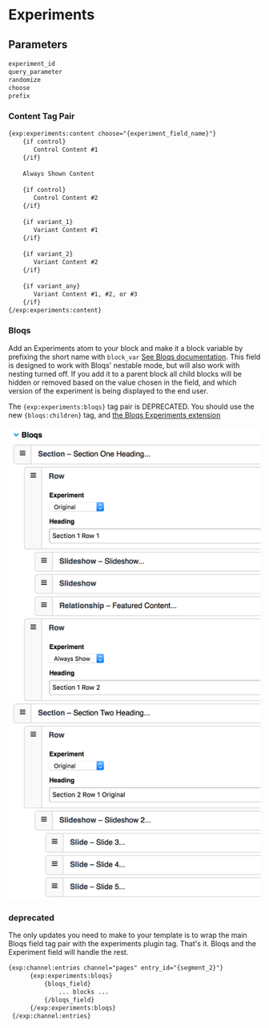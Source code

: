 # Experiments 

## Parameters

    experiment_id
    query_parameter
    randomize
    choose
    prefix

### Content Tag Pair
   
    {exp:experiments:content choose="{experiment_field_name}"}
        {if control}
           Control Content #1
        {/if}
        
        Always Shown Content
        
        {if control}
           Control Content #2
        {/if}
    
        {if variant_1}
           Variant Content #1
        {/if}

        {if variant_2}
           Variant Content #2
        {/if}

        {if variant_any}
           Variant Content #1, #2, or #3
        {/if}
    {/exp:experiments:content}

### Bloqs

Add an Experiments atom to your block and make it a block variable by prefixing the short name with `block_var` [See Bloqs documentation](https://eebloqs.com/documentation/nesting).
This field is designed to work with Bloqs' nestable mode, but will also work with nesting turned off. If you add it to a parent block all child blocks will be hidden or removed based
on the value chosen in the field, and which version of the experiment is being displayed to the end user.

The `{exp:experiments:bloqs}` tag pair is DEPRECATED. You should use the new `{bloqs:children}` tag, and [the Bloqs Experiments extension](https://github.com/litzinger/bloqs-experiments)

![Bloqs Experiment field](addons/experiments/images/bloqs-experiments.png)

### deprecated 

The only updates you need to make to your template  is to wrap the main Bloqs field tag pair with the experiments plugin tag. That's it. Bloqs and the Experiment field will handle the rest.

    {exp:channel:entries channel="pages" entry_id="{segment_2}"}
          {exp:experiments:bloqs}
              {bloqs_field}
                  ... blocks ...
              {/bloqs_field}
          {/exp:experiments:bloqs}
     {/exp:channel:entries}
     


